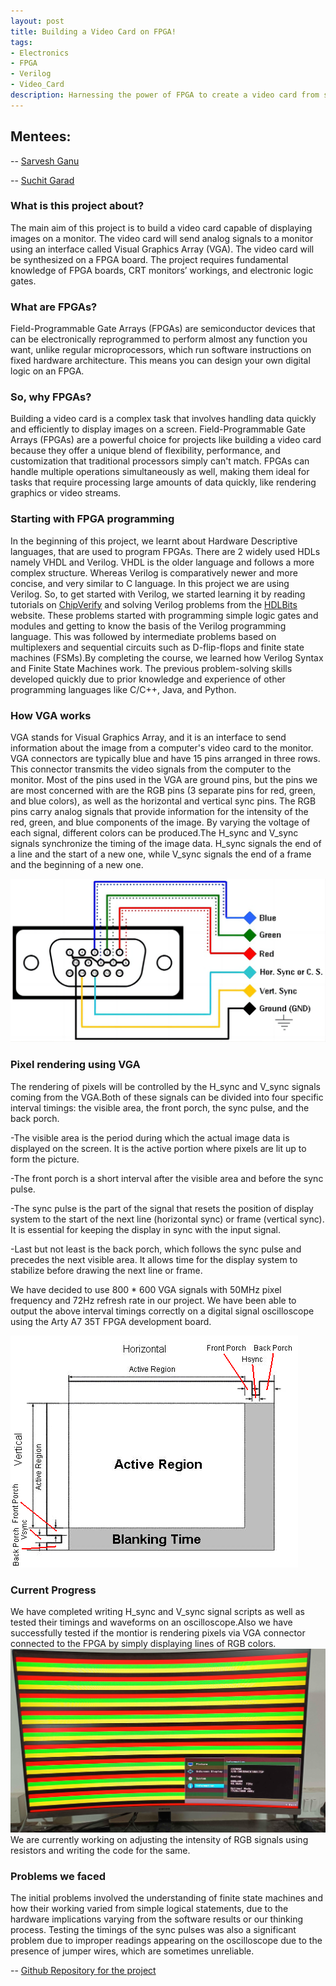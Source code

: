 ```yaml
---
layout: post
title: Building a Video Card on FPGA!
tags: 
- Electronics
- FPGA
- Verilog
- Video_Card
description: Harnessing the power of FPGA to create a video card from scratch.
---
```

## Mentees:
-- [Sarvesh Ganu](https://github.com/MrCheese260)

-- [Suchit Garad](https://github.com/IamLegend509)

### What is this project about?
The main aim of this project is to build a video card capable of displaying images on a monitor. The video card will send analog signals to a monitor using an interface called Visual Graphics Array (VGA). The video card will be synthesized on a FPGA board. The project requires fundamental knowledge of FPGA boards, CRT monitors’ workings, and electronic logic gates. 
### What are FPGAs?
Field-Programmable Gate Arrays (FPGAs) are semiconductor devices that can be electronically reprogrammed to perform almost any function you want, unlike regular microprocessors, which run software instructions on fixed hardware architecture. This means you can design your own digital logic on an FPGA. 
### So, why FPGAs?
Building a video card is a complex task that involves handling data quickly and efficiently to display images on a screen. Field-Programmable Gate Arrays (FPGAs) are a powerful choice for projects like building a video card because they offer a unique blend of flexibility, performance, and customization that traditional processors simply can't match. FPGAs can handle multiple operations simultaneously as well, making them ideal for tasks that require processing large amounts of data quickly, like rendering graphics or video streams. 
### Starting with FPGA programming
In the beginning of this project, we learnt about Hardware Descriptive languages, that are used to program FPGAs. There are 2 widely used HDLs namely VHDL and Verilog. VHDL is the older language and follows a more complex structure. Whereas Verilog is comparatively newer and more concise, and very similar to C language. In this project we are using Verilog. So, to get started with Verilog, we started learning it by reading tutorials on [ChipVerify](https://www.chipverify.com/tutorials/verilog) and solving Verilog problems from the [HDLBits](https://hdlbits.01xz.net/wiki/Main_Page#) website. These problems started with programming simple logic gates and modules and getting to know the basis of the Verilog programming language. This was followed by intermediate problems based on multiplexers and sequential circuits such as D-flip-flops and finite state machines (FSMs).By completing the course, we learned how Verilog Syntax and Finite State Machines work. The previous problem-solving skills developed quickly due to prior knowledge and experience of other programming languages like C/C++, Java, and Python.
### How VGA works
VGA stands for Visual Graphics Array, and it is an interface to send information about the image from a computer's video card to the monitor. VGA connectors are typically blue and have 15 pins arranged in three rows. This connector transmits the video signals from the computer to the monitor. Most of the pins used in the VGA are ground pins, but the pins we are most concerned with are the RGB pins (3 separate pins for red, green, and blue colors), as well as the horizontal and vertical sync pins. The RGB pins carry analog signals that provide information for the intensity of the red, green, and blue components of the image. By varying the voltage of each signal, different colors can be produced.The H_sync and V_sync signals synchronize the timing of the image data. H_sync signals the end of a line and the start of a new one, while V_sync signals the end of a frame and the beginning of a new one.                                     

![Diagram_of_VGA_connector](/assets/posts/Video_card_on_FPGA/1678689924-2249-BhAkyv.png)
### Pixel rendering using VGA 
The rendering of pixels will be controlled by the H_sync and V_sync signals coming from the VGA.Both of these signals can be divided into four specific interval timings: the visible area, the front porch, the sync pulse, and the back porch. 

-The visible area is the period during which the actual image data is displayed on the screen. It is the active portion where pixels are lit up to form the picture.
 
-The front porch is a short interval after the visible area and before the sync pulse.

-The sync pulse is the part of the signal that resets the position of display system to the start of the next line (horizontal sync) or frame (vertical sync). It is essential for keeping the display in sync with the input signal.

-Last but not least is the back porch, which follows the sync pulse and precedes the next visible area. It allows time for the display system to stabilize before drawing the next line or frame.
      
We have decided to use 800 * 600 VGA signals with 50MHz pixel frequency and 72Hz refresh rate in our project. We have been able to output the above interval timings correctly on a digital signal oscilloscope using the Arty A7 35T FPGA development board.

![Diagram_of_VGA_connector](/assets/posts/Video_card_on_FPGA/800x600Sync.png)
### Current Progress
We have completed writing H_sync and V_sync signal scripts as well as tested their timings and waveforms on an oscilloscope.Also we have successfully tested if the montior is rendering pixels via VGA connector connected to the FPGA by simply displaying lines of RGB colors.
![RGB_Image_on_monitor](/assets/posts/Video_card_on_FPGA/RGBcolours.jpeg)
We are currently working on adjusting the intensity of RGB signals using resistors and writing the code for the same.
### Problems we faced
The initial problems involved the understanding of finite state machines and how their working varied from simple logical statements, due to the hardware implications varying from the software results or our thinking process. Testing the timings of the sync pulses was also a significant problem due to improper readings appearing on the oscilloscope due to the presence of jumper wires, which are sometimes unreliable.

-- [Github Repository for the project](https://github.com/MrCheese260/Eklavya-Video-Card-Project.git) 
